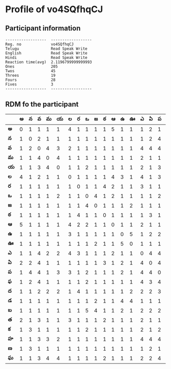 



# Profile of vo4SQfhqCJ

## Participant information



```
------------------  ------------------
Reg. no             vo4SQfhqCJ
Telugu              Read Speak Write
English             Read Speak Write
Hindi               Read Speak Write
Reaction time(avg)  2.1196799999999993
Ones                205
Twos                45
Threes              19
Fours               28
Fives               3
------------------  ------------------
```  

## RDM fo the participant
  
  
|       |   అ |   న |   వ |   మ |   య |   ల |   ర |   ఒ |   జ |   ఠ |   ఆ |   ఉ |   ఊ |   ఎ |   ఏ |   ప |   ఫ |   ద |   డ |   బ |   త |   క |   హ |   ణ |   ఘ |
|-------|-----|-----|-----|-----|-----|-----|-----|-----|-----|-----|-----|-----|-----|-----|-----|-----|-----|-----|-----|-----|-----|-----|-----|-----|-----|
| **అ** |   0 |   1 |   1 |   1 |   1 |   4 |   1 |   1 |   1 |   1 |   5 |   1 |   1 |   1 |   2 |   1 |   1 |   1 |   1 |   1 |   2 |   1 |   1 |   1 |   1 |
| **న** |   1 |   0 |   2 |   1 |   1 |   1 |   1 |   1 |   1 |   1 |   1 |   1 |   1 |   1 |   2 |   4 |   2 |   1 |   1 |   1 |   1 |   3 |   1 |   3 |   1 |
| **వ** |   1 |   2 |   0 |   4 |   3 |   2 |   1 |   1 |   1 |   1 |   1 |   1 |   1 |   4 |   4 |   4 |   4 |   2 |   1 |   1 |   3 |   1 |   3 |   1 |   3 |
| **మ** |   1 |   1 |   4 |   0 |   4 |   1 |   1 |   1 |   1 |   1 |   1 |   1 |   1 |   2 |   1 |   1 |   1 |   2 |   1 |   1 |   1 |   1 |   3 |   1 |   4 |
| **య** |   1 |   1 |   3 |   4 |   0 |   1 |   1 |   2 |   1 |   1 |   1 |   1 |   1 |   2 |   1 |   3 |   1 |   2 |   1 |   1 |   1 |   1 |   2 |   1 |   4 |
| **ల** |   4 |   1 |   2 |   1 |   1 |   0 |   1 |   1 |   1 |   1 |   4 |   3 |   1 |   4 |   1 |   3 |   1 |   1 |   1 |   1 |   3 |   1 |   1 |   1 |   1 |
| **ర** |   1 |   1 |   1 |   1 |   1 |   1 |   0 |   1 |   1 |   4 |   2 |   1 |   1 |   3 |   1 |   1 |   1 |   4 |   1 |   1 |   1 |   1 |   1 |   1 |   1 |
| **ఒ** |   1 |   1 |   1 |   1 |   2 |   1 |   1 |   0 |   4 |   1 |   2 |   1 |   1 |   1 |   1 |   2 |   2 |   1 |   1 |   5 |   1 |   2 |   1 |   1 |   1 |
| **జ** |   1 |   1 |   1 |   1 |   1 |   1 |   1 |   4 |   0 |   1 |   1 |   1 |   2 |   1 |   1 |   1 |   1 |   1 |   2 |   4 |   1 |   1 |   1 |   1 |   1 |
| **ఠ** |   1 |   1 |   1 |   1 |   1 |   1 |   4 |   1 |   1 |   0 |   1 |   1 |   1 |   1 |   3 |   1 |   1 |   1 |   1 |   1 |   2 |   1 |   1 |   1 |   2 |
| **ఆ** |   5 |   1 |   1 |   1 |   1 |   4 |   2 |   2 |   1 |   1 |   0 |   1 |   1 |   2 |   1 |   1 |   1 |   1 |   1 |   1 |   1 |   1 |   1 |   1 |   1 |
| **ఉ** |   1 |   1 |   1 |   1 |   1 |   3 |   1 |   1 |   1 |   1 |   1 |   0 |   5 |   1 |   2 |   2 |   1 |   1 |   4 |   2 |   1 |   1 |   1 |   1 |   1 |
| **ఊ** |   1 |   1 |   1 |   1 |   1 |   1 |   1 |   1 |   2 |   1 |   1 |   5 |   0 |   1 |   1 |   1 |   1 |   2 |   4 |   1 |   1 |   1 |   1 |   1 |   1 |
| **ఎ** |   1 |   1 |   4 |   2 |   2 |   4 |   3 |   1 |   1 |   1 |   2 |   1 |   1 |   0 |   4 |   4 |   4 |   2 |   1 |   2 |   2 |   2 |   4 |   1 |   2 |
| **ఏ** |   2 |   2 |   4 |   1 |   1 |   1 |   1 |   1 |   1 |   3 |   1 |   2 |   1 |   4 |   0 |   4 |   3 |   2 |   1 |   2 |   1 |   1 |   4 |   2 |   2 |
| **ప** |   1 |   4 |   4 |   1 |   3 |   3 |   1 |   2 |   1 |   1 |   1 |   2 |   1 |   4 |   4 |   0 |   4 |   3 |   1 |   2 |   1 |   2 |   4 |   1 |   4 |
| **ఫ** |   1 |   2 |   4 |   1 |   1 |   1 |   1 |   2 |   1 |   1 |   1 |   1 |   1 |   4 |   3 |   4 |   0 |   1 |   1 |   1 |   1 |   1 |   3 |   1 |   4 |
| **ద** |   1 |   1 |   2 |   2 |   2 |   1 |   4 |   1 |   1 |   1 |   1 |   1 |   2 |   2 |   2 |   3 |   1 |   0 |   3 |   3 |   3 |   1 |   1 |   1 |   2 |
| **డ** |   1 |   1 |   1 |   1 |   1 |   1 |   1 |   1 |   2 |   1 |   1 |   4 |   4 |   1 |   1 |   1 |   1 |   3 |   0 |   2 |   1 |   1 |   2 |   1 |   2 |
| **బ** |   1 |   1 |   1 |   1 |   1 |   1 |   1 |   5 |   4 |   1 |   1 |   2 |   1 |   2 |   2 |   2 |   1 |   3 |   2 |   0 |   2 |   1 |   2 |   1 |   1 |
| **త** |   2 |   1 |   3 |   1 |   1 |   3 |   1 |   1 |   1 |   2 |   1 |   1 |   1 |   2 |   1 |   1 |   1 |   3 |   1 |   2 |   0 |   1 |   1 |   1 |   1 |
| **క** |   1 |   3 |   1 |   1 |   1 |   1 |   1 |   2 |   1 |   1 |   1 |   1 |   1 |   2 |   1 |   2 |   1 |   1 |   1 |   1 |   1 |   0 |   1 |   1 |   1 |
| **హ** |   1 |   1 |   3 |   3 |   2 |   1 |   1 |   1 |   1 |   1 |   1 |   1 |   1 |   4 |   4 |   4 |   3 |   1 |   2 |   2 |   1 |   1 |   0 |   1 |   2 |
| **ణ** |   1 |   3 |   1 |   1 |   1 |   1 |   1 |   1 |   1 |   1 |   1 |   1 |   1 |   1 |   2 |   1 |   1 |   1 |   1 |   1 |   1 |   1 |   1 |   0 |   1 |
| **ఘ** |   1 |   1 |   3 |   4 |   4 |   1 |   1 |   1 |   1 |   2 |   1 |   1 |   1 |   2 |   2 |   4 |   4 |   2 |   2 |   1 |   1 |   1 |   2 |   1 |   0 |